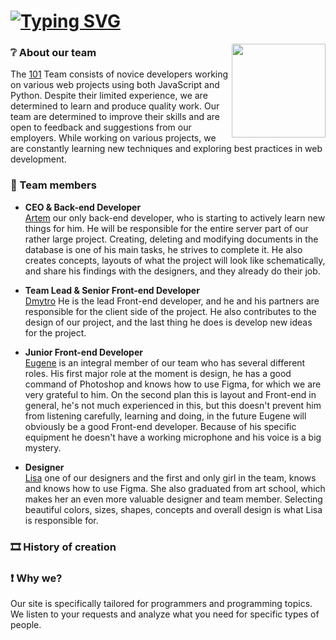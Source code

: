 # [![Typing SVG](https://readme-typing-svg.demolab.com?font=Inter&weight=800&size=32&duration=2500&pause=1000&color=24292F&vCenter=true&width=435&lines=One+hundred+first;101;one+zero+one;110001+110000+110001)](https://git.io/typing-svg)
<img src="https://cdn.discordapp.com/attachments/1089621536576655493/1089621571737485413/101_logo.png" width="150px" align="right">

### ❔ About our team
The [101](https://github.com/zaa4eemWS) Team consists of novice developers working on various web projects using both JavaScript and Python. Despite their limited experience, we are determined to learn and produce quality work. Our team are determined to improve their skills and are open to feedback and suggestions from our employers. While working on various projects, we are constantly learning new techniques and exploring best practices in web development.


### 👥 Team members

- <b>CEO & Back-end Developer</b><br>
[Artem](https://github.com/zaa4eem) our only back-end developer, who is starting to actively learn new things for him. He will be responsible for the entire server part of our rather large project. Creating, deleting and modifying documents in the database is one of his main tasks, he strives to complete it. He also creates concepts, layouts of what the project will look like schematically, and share his findings with the designers, and they already do their job.

- <b>Team Lead & Senior Front-end Developer</b><br>
[Dmytro](https://github.com/chyVacheck) He is the lead Front-end developer, and he and his partners are responsible for the client side of the project. He also contributes to the design of our project, and the last thing he does is develop new ideas for the project.

- <b>Junior Front-end Developer</b><br>
[Eugene](https://github.com/hxrizxnqq) is an integral member of our team who has several different roles. His first major role at the moment is design, he has a good command of Photoshop and knows how to use Figma, for which we are very grateful to him. On the second plan this is layout and Front-end in general, he's not much experienced in this, but this doesn't prevent him from listening carefully, learning and doing, in the future Eugene will obviously be a good Front-end developer. Because of his specific equipment he doesn't have a working microphone and his voice is a big mystery.

- <b>Designer</b><br>
[Lisa](https://github.com/lolligrom) one of our designers and the first and only girl in the team, knows and knows how to use Figma. She also graduated from art school, which makes her an even more valuable designer and team member. Selecting beautiful colors, sizes, shapes, concepts and overall design is what Lisa is responsible for.


### 🎞 History of creation



### ❗ Why we?
Our site is specifically tailored for programmers and programming topics. We listen to your requests and analyze what you need for specific types of people.
